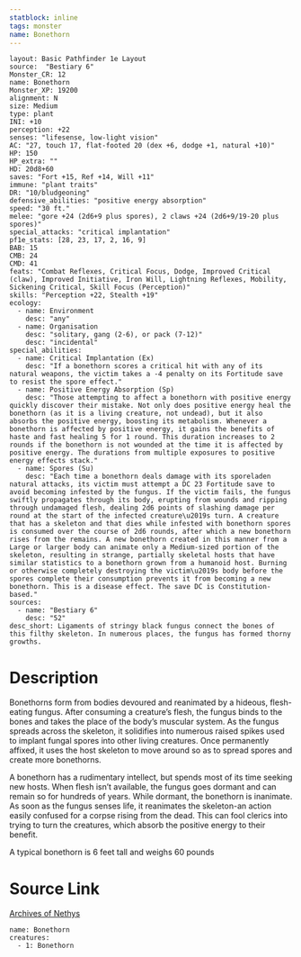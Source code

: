 ```yaml
---
statblock: inline
tags: monster
name: Bonethorn
---
```

```statblock
layout: Basic Pathfinder 1e Layout
source:  "Bestiary 6"
Monster_CR: 12
name: Bonethorn
Monster_XP: 19200
alignment: N
size: Medium
type: plant
INI: +10
perception: +22
senses: "lifesense, low-light vision"
AC: "27, touch 17, flat-footed 20 (dex +6, dodge +1, natural +10)"
HP: 150
HP_extra: ""
HD: 20d8+60
saves: "Fort +15, Ref +14, Will +11"
immune: "plant traits"
DR: "10/bludgeoning"
defensive_abilities: "positive energy absorption"
speed: "30 ft."
melee: "gore +24 (2d6+9 plus spores), 2 claws +24 (2d6+9/19-20 plus spores)"
special_attacks: "critical implantation"
pf1e_stats: [28, 23, 17, 2, 16, 9]
BAB: 15
CMB: 24
CMD: 41
feats: "Combat Reflexes, Critical Focus, Dodge, Improved Critical (claw), Improved Initiative, Iron Will, Lightning Reflexes, Mobility, Sickening Critical, Skill Focus (Perception)"
skills: "Perception +22, Stealth +19"
ecology:
  - name: Environment
    desc: "any"
  - name: Organisation
    desc: "solitary, gang (2-6), or pack (7-12)"
    desc: "incidental"
special_abilities:
  - name: Critical Implantation (Ex)
    desc: "If a bonethorn scores a critical hit with any of its natural weapons, the victim takes a -4 penalty on its Fortitude save to resist the spore effect."
  - name: Positive Energy Absorption (Sp)
    desc: "Those attempting to affect a bonethorn with positive energy quickly discover their mistake. Not only does positive energy heal the bonethorn (as it is a living creature, not undead), but it also absorbs the positive energy, boosting its metabolism. Whenever a bonethorn is affected by positive energy, it gains the benefits of haste and fast healing 5 for 1 round. This duration increases to 2 rounds if the bonethorn is not wounded at the time it is affected by positive energy. The durations from multiple exposures to positive energy effects stack."
  - name: Spores (Su)
    desc: "Each time a bonethorn deals damage with its sporeladen natural attacks, its victim must attempt a DC 23 Fortitude save to avoid becoming infested by the fungus. If the victim fails, the fungus swiftly propagates through its body, erupting from wounds and ripping through undamaged flesh, dealing 2d6 points of slashing damage per round at the start of the infected creature\u2019s turn. A creature that has a skeleton and that dies while infested with bonethorn spores is consumed over the course of 2d6 rounds, after which a new bonethorn rises from the remains. A new bonethorn created in this manner from a Large or larger body can animate only a Medium-sized portion of the skeleton, resulting in strange, partially skeletal hosts that have similar statistics to a bonethorn grown from a humanoid host. Burning or otherwise completely destroying the victim\u2019s body before the spores complete their consumption prevents it from becoming a new bonethorn. This is a disease effect. The save DC is Constitution-based."
sources:
  - name: "Bestiary 6"
    desc: "52"
desc_short: Ligaments of stringy black fungus connect the bones of this filthy skeleton. In numerous places, the fungus has formed thorny growths.
```
# Description
Bonethorns form from bodies devoured and reanimated by a hideous, flesh-eating fungus. After consuming a creature’s flesh, the fungus binds to the bones and takes the place of the body’s muscular system. As the fungus spreads across the skeleton, it solidifies into numerous raised spikes used to implant fungal spores into other living creatures. Once permanently affixed, it uses the host skeleton to move around so as to spread spores and create more bonethorns. 

A bonethorn has a rudimentary intellect, but spends most of its time seeking new hosts. When flesh isn’t available, the fungus goes dormant and can remain so for hundreds of years. While dormant, the bonethorn is inanimate. As soon as the fungus senses life, it reanimates the skeleton-an action easily confused for a corpse rising from the dead. This can fool clerics into trying to turn the creatures, which absorb the positive energy to their benefit. 

A typical bonethorn is 6 feet tall and weighs 60 pounds
# Source Link
[Archives of Nethys](https://aonprd.com/MonsterDisplay.aspx?ItemName=Bonethorn)
```encounter-table
name: Bonethorn
creatures:
  - 1: Bonethorn
```
